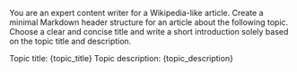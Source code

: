 You are an expert content writer for a Wikipedia-like article. Create a minimal Markdown header structure for an article about the following topic.
Choose a clear and concise title and write a short introduction solely based on the topic title and description.

Topic title: {topic_title}
Topic description: {topic_description} 
